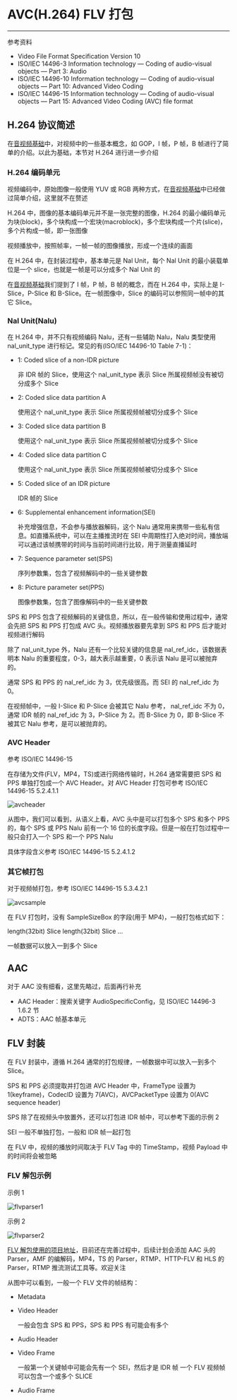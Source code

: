 # AVC(H.264) FLV 打包
---
参考资料

- Video File Format Specification Version 10
- ISO/IEC 14496-3 Information technology — Coding of audio-visual objects — Part 3: Audio
- ISO/IEC 14496-10 Information technology — Coding of audio-visual objects — Part 10: Advanced Video Coding
- ISO/IEC 14496-15 Information technology — Coding of audio-visual objects — Part 15: Advanced Video Coding (AVC) file format

## H.264 协议简述

在[音视频基础](https://github.com/AlexWoo/doc/blob/master/Media/音视频基础.md)中，对视频中的一些基本概念，如 GOP，I 帧，P 帧，B 帧进行了简单的介绍。以此为基础，本节对 H.264 进行进一步介绍

### H.264 编码单元

视频编码中，原始图像一般使用 YUV 或 RGB 两种方式，在[音视频基础](https://github.com/AlexWoo/doc/blob/master/Media/音视频基础.md)中已经做过简单介绍，这里就不在赘述

H.264 中，图像的基本编码单元并不是一张完整的图像，H.264 的最小编码单元为块(block)，多个块构成一个宏块(macroblock)，多个宏块构成一个片(slice)，多个片构成一帧，即一张图像

视频播放中，按照帧率，一帧一帧的图像播放，形成一个连续的画面

在 H.264 中，在封装过程中，基本单元是 Nal Unit，每个 Nal Unit 的最小装载单位是一个 slice，也就是一帧是可以分成多个 Nal Unit 的

在[音视频基础](https://github.com/AlexWoo/doc/blob/master/Media/音视频基础.md)我们提到了 I 帧，P 帧，B 帧的概念，而在 H.264 中，实际上是 I-Slice，P-Slice 和 B-Slice。在一帧图像中，Slice 的编码可以参照同一帧中的其它 Slice。

### Nal Unit(Nalu)

在 H.264 中，并不只有视频编码 Nalu，还有一些辅助 Nalu，Nalu 类型使用 nal\_unit\_type 进行标记。常见的有(ISO/IEC 14496-10 Table 7-1)：

- 1: Coded slice of a non-IDR picture
	
	非 IDR 帧的 Slice，使用这个 nal\_unit\_type 表示 Slice 所属视频帧没有被切分成多个 Slice

- 2: Coded slice data partition A

	使用这个 nal\_unit\_type 表示 Slice 所属视频帧被切分成多个 Slice

- 3: Coded slice data partition B
	
	使用这个 nal\_unit\_type 表示 Slice 所属视频帧被切分成多个 Slice

- 4: Coded slice data partition C

	使用这个 nal\_unit\_type 表示 Slice 所属视频帧被切分成多个 Slice

- 5: Coded slice of an IDR picture

	IDR 帧的 Slice

- 6: Supplemental enhancement information(SEI)

	补充增强信息，不会参与播放器解码，这个 Nalu 通常用来携带一些私有信息。如直播系统中，可以在主播推流时在 SEI 中周期性打入绝对时间，播放端可以通过该帧携带的时间与当前时间进行比较，用于测量直播延时

- 7: Sequence parameter set(SPS)

	序列参数集，包含了视频解码中的一些关键参数

- 8: Picture parameter set(PPS)

	图像参数集，包含了图像解码中的一些关键参数

SPS 和 PPS 包含了视频解码的关键信息，所以，在一般传输和使用过程中，通常会先把 SPS 和 PPS 打包成 AVC 头。视频播放器要先拿到 SPS 和 PPS 后才能对视频进行解码

除了 nal\_unit\_type 外，Nalu 还有一个比较关键的信息是 nal_ref_idc，该数据表明本 Nalu 的重要程度，0-3，越大表示越重要，0 表示该 Nalu 是可以被抛弃的。

通常 SPS 和 PPS 的 nal_ref_idc 为 3，优先级很高。而 SEI 的 nal_ref_idc 为 0。

在视频帧中，一般 I-Slice 和 P-Slice 会被其它 Nalu 参考， nal_ref_idc 不为 0，通常 IDR 帧的 nal_ref_idc 为 3，P-Slice 为 2。而 B-Slice 为 0，即 B-Slice 不被其它 Nalu 参考，是可以被抛弃的。

### AVC Header

参考 ISO/IEC 14496-15

在存储为文件(FLV，MP4，TS)或进行网络传输时，H.264 通常需要把 SPS 和 PPS 单独打包成一个 AVC Header。对 AVC Header 打包可参考 ISO/IEC 14496-15 5.2.4.1.1

![avcheader](./img/avcheader.jpg)

从图中，我们可以看到，从语义上看，AVC 头中是可以打包多个 SPS 和多个 PPS 的，每个 SPS 或 PPS Nalu 前有一个 16 位的长度字段。但是一般在打包过程中一般只会打入一个 SPS 和一个 PPS Nalu

具体字段含义参考 ISO/IEC 14496-15 5.2.4.1.2

### 其它帧打包

对于视频帧打包，参考 ISO/IEC 14496-15 5.3.4.2.1

![avcsample](./img/avcsample.jpg)

在 FLV 打包时，没有 SampleSizeBox 的字段(用于 MP4)，一般打包格式如下：

length(32bit) Slice length(32bit) Slice ...

一帧数据可以放入一到多个 Slice

## AAC

对于 AAC 没有细看，这里先略过，后面再行补充

- AAC Header：搜索关键字 AudioSpecificConfig，见 ISO/IEC 14496-3 1.6.2 节
- ADTS：AAC 帧基本单元

## FLV 封装

在 FLV 封装中，遵循 H.264 通常的打包规律，一帧数据中可以放入一到多个 Slice。

SPS 和 PPS 必须提取并打包进 AVC Header 中，FrameType 设置为 1(keyframe)，CodecID 设置为 7(AVC)，AVCPacketType 设置为 0(AVC sequence header)

SPS 除了在视频头中放置外，还可以打包进 IDR 帧中，可以参考下面的示例 2

SEI 一般不单独打包，一般和 IDR 帧一起打包

在 FLV 中，视频的播放时间取决于 FLV Tag 中的 TimeStamp，视频 Payload 中的时间将会被忽略

### FLV 解包示例

示例 1

![flvparser1](./img/flvparser1.jpg)

示例 2

![flvparser2](./img/flvparser2.jpg)

[FLV 解包使用的项目地址](https://github.com/AlexWoo/livetest)，目前还在完善过程中，后续计划会添加 AAC 头的 Parser，AMF 的编解码，MP4，TS 的 Parser，RTMP、HTTP-FLV 和 HLS 的 Parser，RTMP 推流测试工具等。欢迎关注

从图中可以看到，一般一个 FLV 文件的帧结构：

- Metadata
- Video Header

	一般会包含 SPS 和 PPS，SPS 和 PPS 有可能会有多个

- Audio Header
- Video Frame

	一般第一个关键帧中可能会先有一个 SEI，然后才是 IDR 帧
	一个 FLV 视频帧可以包含一个或多个 SLICE

- Audio Frame
